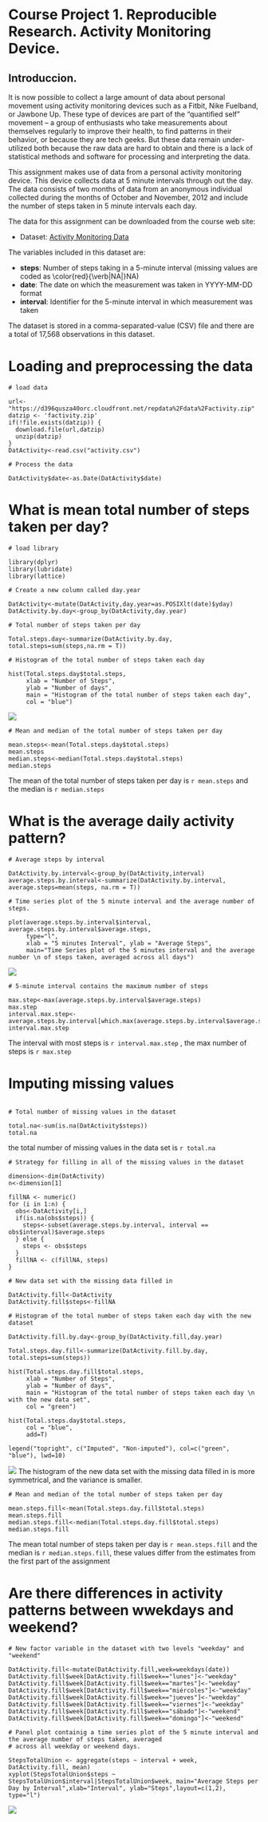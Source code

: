 # Course Project 1. Reproducible Research. Activity Monitoring Device.

## Introduccion.

It is now possible to collect a large amount of data about personal movement using activity monitoring devices such as a Fitbit, Nike Fuelband, or Jawbone Up. These type of devices are part of the “quantified self” movement – a group of enthusiasts who take measurements about themselves regularly to improve their health, to find patterns in their behavior, or because they are tech geeks. But these data remain under-utilized both because the raw data are hard to obtain and there is a lack of statistical methods and software for processing and interpreting the data.

This assignment makes use of data from a personal activity monitoring device. This device collects data at 5 minute intervals through out the day. The data consists of two months of data from an anonymous individual collected during the months of October and November, 2012 and include the number of steps taken in 5 minute intervals each day.

The data for this assignment can be downloaded from the course web site:

- Dataset: [Activity Monitoring Data](https://d396qusza40orc.cloudfront.net/repdata%2Fdata%2Factivity.zip)

The variables included in this dataset are:

- **steps**: Number of steps taking in a 5-minute interval (missing values are coded as \color{red}{\verb|NA|}NA)
- **date**: The date on which the measurement was taken in YYYY-MM-DD format
- **interval**: Identifier for the 5-minute interval in which measurement was taken

The dataset is stored in a comma-separated-value (CSV) file and there are a total of 17,568 observations in this dataset.

# Loading and preprocessing the data

```{r loaddata, echo=TRUE, results='hide'}
# load data

url<-"https://d396qusza40orc.cloudfront.net/repdata%2Fdata%2Factivity.zip"
datzip <- 'factivity.zip'
if(!file.exists(datzip)) {
  download.file(url,datzip)
  unzip(datzip)
}
DatActivity<-read.csv("activity.csv")

# Process the data

DatActivity$date<-as.Date(DatActivity$date)
```
# What is mean total number of steps taken per day?

```{r echo=TRUE, message=FALSE, warning=FALSE, results='hide'}
# load library

library(dplyr)
library(lubridate)
library(lattice)

# Create a new column called day.year

DatActivity<-mutate(DatActivity,day.year=as.POSIXlt(date)$yday)
DatActivity.by.day<-group_by(DatActivity,day.year)

# Total number of steps taken per day

Total.steps.day<-summarize(DatActivity.by.day, total.steps=sum(steps,na.rm = T))

# Histogram of the total number of steps taken each day

hist(Total.steps.day$total.steps, 
     xlab = "Number of Steps", 
     ylab = "Number of days", 
     main = "Histogram of the total number of steps taken each day",
     col = "blue")
```
![](figures/hist1.png) 
```{r echo=TRUE, message=FALSE}
# Mean and median of the total number of steps taken per day

mean.steps<-mean(Total.steps.day$total.steps)
mean.steps
median.steps<-median(Total.steps.day$total.steps)
median.steps
```

The mean of the total number of steps taken per day is `r mean.steps` and the median is `r median.steps`

# What is the average daily activity pattern?

```{r message=FALSE, warning=FALSE}
# Average steps by interval

DatActivity.by.interval<-group_by(DatActivity,interval)
average.steps.by.interval<-summarize(DatActivity.by.interval, average.steps=mean(steps, na.rm = T))

# Time series plot of the 5 minute interval and the average number of steps.

plot(average.steps.by.interval$interval, average.steps.by.interval$average.steps, 
     type="l",
     xlab = "5 minutes Interval", ylab = "Average Steps",
     main="Time Series plot of the 5 minutes interval and the average number \n of steps taken, averaged across all days")
```
![](figures/plot2.png) 
```{r echo=TRUE, message=FALSE}
# 5-minute interval contains the maximum number of steps

max.step<-max(average.steps.by.interval$average.steps)
max.step
interval.max.step<-average.steps.by.interval[which.max(average.steps.by.interval$average.steps),1]
interval.max.step
```

The interval with most steps is `r interval.max.step` , the max number of steps is `r max.step`

# Imputing missing values

```{r}

# Total number of missing values in the dataset

total.na<-sum(is.na(DatActivity$steps))
total.na
```

the total number of missing values in the data set is `r total.na`

```{r,results='hide'}
# Strategy for filling in all of the missing values in the dataset

dimension<-dim(DatActivity)
n<-dimension[1]

fillNA <- numeric()
for (i in 1:n) {
  obs<-DatActivity[i,]
  if(is.na(obs$steps)) {
    steps<-subset(average.steps.by.interval, interval == obs$interval)$average.steps
  } else {
    steps <- obs$steps
  }
  fillNA <- c(fillNA, steps)
}

```

```{r message=FALSE}
# New data set with the missing data filled in

DatActivity.fill<-DatActivity
DatActivity.fill$steps<-fillNA

# Histogram of the total number of steps taken each day with the new dataset

DatActivity.fill.by.day<-group_by(DatActivity.fill,day.year)

Total.steps.day.fill<-summarize(DatActivity.fill.by.day, total.steps=sum(steps))

hist(Total.steps.day.fill$total.steps, 
     xlab = "Number of Steps", 
     ylab = "Number of days", 
     main = "Histogram of the total number of steps taken each day \n with the new data set",
     col = "green")

hist(Total.steps.day$total.steps, 
     col = "blue",
     add=T)

legend("topright", c("Imputed", "Non-imputed"), col=c("green", "blue"), lwd=10)
```
![](figures/hist3.png)
The histogram of the new data set with the missing data filled in is more symmetrical, and the variance is smaller.

```{r}
# Mean and median of the total number of steps taken per day

mean.steps.fill<-mean(Total.steps.day.fill$total.steps)
mean.steps.fill
median.steps.fill<-median(Total.steps.day.fill$total.steps)
median.steps.fill
```

The mean total number of steps taken per day is `r mean.steps.fill` and the median is `r median.steps.fill`, these values differ from the estimates from the first part of the assignment

# Are there differences in activity patterns between wwekdays and weekend?

```{r}
# New factor variable in the dataset with two levels "weekday" and "weekend"

DatActivity.fill<-mutate(DatActivity.fill,week=weekdays(date))
DatActivity.fill$week[DatActivity.fill$week=="lunes"]<-"weekday"
DatActivity.fill$week[DatActivity.fill$week=="martes"]<-"weekday"
DatActivity.fill$week[DatActivity.fill$week=="miércoles"]<-"weekday"
DatActivity.fill$week[DatActivity.fill$week=="jueves"]<-"weekday"
DatActivity.fill$week[DatActivity.fill$week=="viernes"]<-"weekday"
DatActivity.fill$week[DatActivity.fill$week=="sábado"]<-"weekend"
DatActivity.fill$week[DatActivity.fill$week=="domingo"]<-"weekend"

# Panel plot containig a time series plot of the 5 minute interval and the average number of steps taken, averaged
# across all weekday or weekend days.

StepsTotalUnion <- aggregate(steps ~ interval + week, DatActivity.fill, mean)
xyplot(StepsTotalUnion$steps ~ StepsTotalUnion$interval|StepsTotalUnion$week, main="Average Steps per Day by Interval",xlab="Interval", ylab="Steps",layout=c(1,2), type="l")

```
![](figures/plot4.png)
